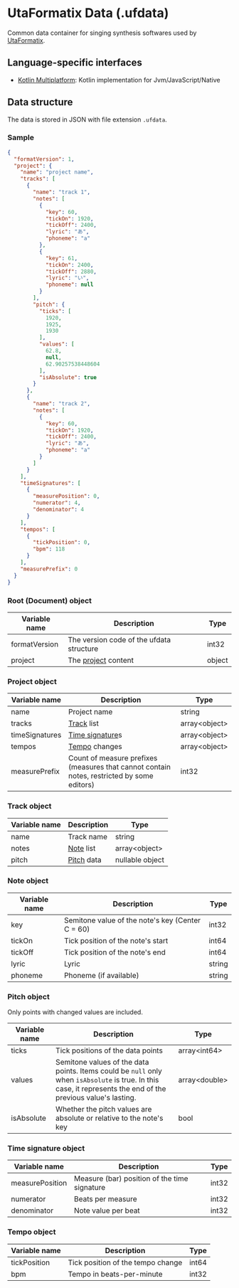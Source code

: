 # UtaFormatix Data (.ufdata)

Common data container for singing synthesis softwares used by [UtaFormatix](https://github.com/sdercolin/utaformatix3).

## Language-specific interfaces

- [Kotlin Multiplatform](./lib/kotlin-mpp): Kotlin implementation for Jvm/JavaScript/Native

## Data structure

The data is stored in JSON with file extension `.ufdata`.

### Sample

```json
{
  "formatVersion": 1,
  "project": {
    "name": "project name",
    "tracks": [
      {
        "name": "track 1",
        "notes": [
          {
            "key": 60,
            "tickOn": 1920,
            "tickOff": 2400,
            "lyric": "あ",
            "phoneme": "a"
          },
          {
            "key": 61,
            "tickOn": 2400,
            "tickOff": 2880,
            "lyric": "い",
            "phoneme": null
          }
        ],
        "pitch": {
          "ticks": [
            1920,
            1925,
            1930
          ],
          "values": [
            62.8,
            null,
            62.90257538448604
          ],
          "isAbsolute": true
        }
      },
      {
        "name": "track 2",
        "notes": [
          {
            "key": 60,
            "tickOn": 1920,
            "tickOff": 2400,
            "lyric": "あ",
            "phoneme": "a"
          }
        ]
      }
    ],
    "timeSignatures": [
      {
        "measurePosition": 0,
        "numerator": 4,
        "denominator": 4
      }
    ],
    "tempos": [
      {
        "tickPosition": 0,
        "bpm": 118
      }
    ],
    "measurePrefix": 0
  }
}
```

### Root (Document) object

| Variable name | Description                              | Type   | 
|---------------|------------------------------------------|--------|
| formatVersion | The version code of the ufdata structure | int32  |
| project       | The [project](#project-object) content   | object |

### Project object

| Variable name  | Description                                                                                | Type           |
|----------------|--------------------------------------------------------------------------------------------|----------------|
| name           | Project name                                                                               | string         |
| tracks         | [Track](#track-object) list                                                                | array\<object> |
| timeSignatures | [Time signature](#time-signature-object)s                                                  | array\<object> |
| tempos         | [Tempo](#tempo-object) changes                                                             | array\<object> |
| measurePrefix  | Count of measure prefixes (measures that cannot contain notes, restricted by some editors) | int32          |

### Track object

| Variable name | Description                 | Type            | 
|---------------|-----------------------------|-----------------|
| name          | Track name                  | string          |
| notes         | [Note](#note-object) list   | array\<object>  |
| pitch         | [Pitch](#pitch-object) data | nullable object |

### Note object

| Variable name | Description                                      | Type   |
|---------------|--------------------------------------------------|--------|
| key           | Semitone value of the note's key (Center C = 60) | int32  |
| tickOn        | Tick position of the note's start                | int64  |
| tickOff       | Tick position of the note's end                  | int64  |
| lyric         | Lyric                                            | string |
| phoneme       | Phoneme (if available)                           | string |

### Pitch object

Only points with changed values are included.

| Variable name | Description                                                                                                                                                    | Type           |
|---------------|----------------------------------------------------------------------------------------------------------------------------------------------------------------|----------------|
| ticks         | Tick positions of the data points                                                                                                                              | array\<int64>  |
| values        | Semitone values of the data points. Items could be `null` only when `isAbsolute` is true. In this case, it represents the end of the previous value's lasting. | array\<double> |
| isAbsolute    | Whether the pitch values are absolute or relative to the note's key                                                                                            | bool           |

### Time signature object

| Variable name   | Description                                  | Type  |
|-----------------|----------------------------------------------|-------|
| measurePosition | Measure (bar) position of the time signature | int32 |
| numerator       | Beats per measure                            | int32 |
| denominator     | Note value per beat                          | int32 |

### Tempo object

| Variable name | Description                       | Type  |
|---------------|-----------------------------------|-------|
| tickPosition  | Tick position of the tempo change | int64 |
| bpm           | Tempo in beats-per-minute         | int32 |
